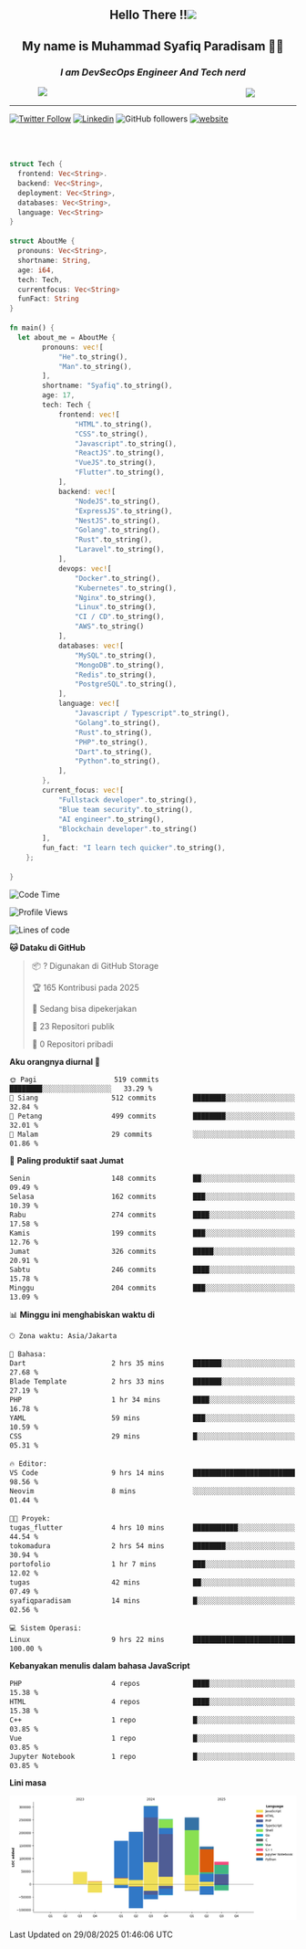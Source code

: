 <h2 align="center">

Hello There !!<img src="https://media.giphy.com/media/12oufCB0MyZ1Go/giphy.gif" width="50"></h2>

<h2 align="center">My name is Muhammad Syafiq Paradisam 👋👋</h2>

<h3 align="center"><em>I am DevSecOps Engineer And Tech nerd
</em></h3>

<img align="left" style="margin-left: 50px" src="https://static.zerochan.net/Alina.Clover.1024.4345060.webp" width="315"/>

<img align="center" style="margin-left: 50px" src="https://i.pinimg.com/736x/69/82/aa/6982aafd816ea48f48d0639c7797915c.jpg" width=250/>

<hr/>

[![Twitter Follow](https://img.shields.io/twitter/follow/misteranmol?label=Follow)](https://x.com/FikkzOutfit)
[![Linkedin](https://img.shields.io/badge/-syafiq-blue?style=square&logo=Linkedin&logoColor=white&link=https://www.linkedin.com/in/syafiq-paradisam/)](https://id.linkedin.com/in/syafiq-paradisam-b72749258)
![GitHub followers](https://img.shields.io/github/followers/syafiqparadisam?label=Follower&style=social)
[![website](https://img.shields.io/badge/Website-46a2f1.svg?&style=flat-square&logo=Google-Chrome&logoColor=white&link=https://anmolsingh.me/)](https://syafiq-paradisam.my.id)

<br/>

```rust

struct Tech {
  frontend: Vec<String>.
  backend: Vec<String>,
  deployment: Vec<String>,
  databases: Vec<String>,
  language: Vec<String>
}

struct AboutMe {
  pronouns: Vec<String>,
  shortname: String,
  age: i64,
  tech: Tech,
  currentfocus: Vec<String>
  funFact: String
}

fn main() {
  let about_me = AboutMe {
        pronouns: vec![
            "He".to_string(),
            "Man".to_string(),
        ],
        shortname: "Syafiq".to_string(),
        age: 17,
        tech: Tech {
            frontend: vec![
                "HTML".to_string(),
                "CSS".to_string(),
                "Javascript".to_string(),
                "ReactJS".to_string(),
                "VueJS".to_string(),
                "Flutter".to_string(),
            ],
            backend: vec![
                "NodeJS".to_string(),
                "ExpressJS".to_string(),
                "NestJS".to_string(),
                "Golang".to_string(),
                "Rust".to_string(),
                "Laravel".to_string(),
            ],
            devops: vec![
                "Docker".to_string(),
                "Kubernetes".to_string(),
                "Nginx".to_string(),
                "Linux".to_string(),
                "CI / CD".to_string(),
                "AWS".to_string()
            ],
            databases: vec![
                "MySQL".to_string(),
                "MongoDB".to_string(),
                "Redis".to_string(),
                "PostgreSQL".to_string(),
            ],
            language: vec![
                "Javascript / Typescript".to_string(),
                "Golang".to_string(),
                "Rust".to_string(),
                "PHP".to_string(),
                "Dart".to_string(),
                "Python".to_string(),
            ],
        },
        current_focus: vec![
            "Fullstack developer".to_string(),
            "Blue team security".to_string(),
            "AI engineer".to_string(),
            "Blockchain developer".to_string()
        ],
        fun_fact: "I learn tech quicker".to_string(),
    };

}
```

<!--START_SECTION:waka-->
![Code Time](http://img.shields.io/badge/Code%20Time-424%20hrs%2058%20mins-blue)

![Profile Views](http://img.shields.io/badge/Profil%20dilihat-14-blue)

![Lines of code](https://img.shields.io/badge/Sejak%20Hello%20World%20aku%20telah%20menulis-1.5%20million%20baris%20kode-blue)

**🐱 Dataku di GitHub** 

> 📦 ? Digunakan di GitHub Storage 
 > 
> 🏆 165 Kontribusi pada 2025
 > 
> 💼 Sedang bisa dipekerjakan
 > 
> 📜 23 Repositori publik 
 > 
> 🔑 0 Repositori pribadi 
 > 
**Aku orangnya diurnal 🐤** 

```text
🌞 Pagi                   519 commits         ████████░░░░░░░░░░░░░░░░░   33.29 % 
🌆 Siang                  512 commits         ████████░░░░░░░░░░░░░░░░░   32.84 % 
🌃 Petang                 499 commits         ████████░░░░░░░░░░░░░░░░░   32.01 % 
🌙 Malam                  29 commits          ░░░░░░░░░░░░░░░░░░░░░░░░░   01.86 % 
```
📅 **Paling produktif saat Jumat** 

```text
Senin                    148 commits         ██░░░░░░░░░░░░░░░░░░░░░░░   09.49 % 
Selasa                   162 commits         ███░░░░░░░░░░░░░░░░░░░░░░   10.39 % 
Rabu                     274 commits         ████░░░░░░░░░░░░░░░░░░░░░   17.58 % 
Kamis                    199 commits         ███░░░░░░░░░░░░░░░░░░░░░░   12.76 % 
Jumat                    326 commits         █████░░░░░░░░░░░░░░░░░░░░   20.91 % 
Sabtu                    246 commits         ████░░░░░░░░░░░░░░░░░░░░░   15.78 % 
Minggu                   204 commits         ███░░░░░░░░░░░░░░░░░░░░░░   13.09 % 
```


📊 **Minggu ini menghabiskan waktu di** 

```text
🕑︎ Zona waktu: Asia/Jakarta

💬 Bahasa: 
Dart                     2 hrs 35 mins       ███████░░░░░░░░░░░░░░░░░░   27.68 % 
Blade Template           2 hrs 33 mins       ███████░░░░░░░░░░░░░░░░░░   27.19 % 
PHP                      1 hr 34 mins        ████░░░░░░░░░░░░░░░░░░░░░   16.78 % 
YAML                     59 mins             ███░░░░░░░░░░░░░░░░░░░░░░   10.59 % 
CSS                      29 mins             █░░░░░░░░░░░░░░░░░░░░░░░░   05.31 % 

🔥 Editor: 
VS Code                  9 hrs 14 mins       █████████████████████████   98.56 % 
Neovim                   8 mins              ░░░░░░░░░░░░░░░░░░░░░░░░░   01.44 % 

🐱‍💻 Proyek: 
tugas_flutter            4 hrs 10 mins       ███████████░░░░░░░░░░░░░░   44.54 % 
tokomadura               2 hrs 54 mins       ████████░░░░░░░░░░░░░░░░░   30.94 % 
portofolio               1 hr 7 mins         ███░░░░░░░░░░░░░░░░░░░░░░   12.02 % 
tugas                    42 mins             ██░░░░░░░░░░░░░░░░░░░░░░░   07.49 % 
syafiqparadisam          14 mins             █░░░░░░░░░░░░░░░░░░░░░░░░   02.56 % 

💻 Sistem Operasi: 
Linux                    9 hrs 22 mins       █████████████████████████   100.00 % 
```

**Kebanyakan menulis dalam bahasa JavaScript** 

```text
PHP                      4 repos             ████░░░░░░░░░░░░░░░░░░░░░   15.38 % 
HTML                     4 repos             ████░░░░░░░░░░░░░░░░░░░░░   15.38 % 
C++                      1 repo              █░░░░░░░░░░░░░░░░░░░░░░░░   03.85 % 
Vue                      1 repo              █░░░░░░░░░░░░░░░░░░░░░░░░   03.85 % 
Jupyter Notebook         1 repo              █░░░░░░░░░░░░░░░░░░░░░░░░   03.85 % 
```



**Lini masa**

![Lines of Code chart](https://raw.githubusercontent.com/syafiqparadisam/syafiqparadisam/master/assets/bar_graph.png)


 Last Updated on 29/08/2025 01:46:06 UTC
<!--END_SECTION:waka-->
